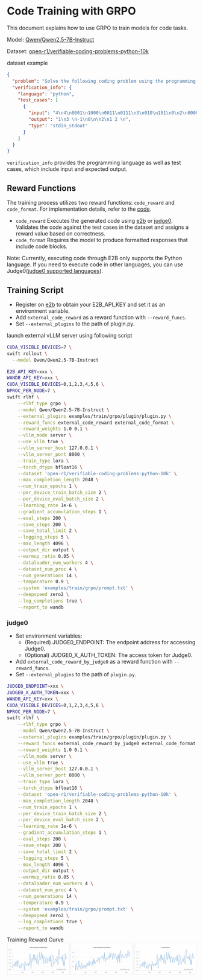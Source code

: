 # Code Training with GRPO
This document explains how to use GRPO to train models for code tasks.


Model: [Qwen/Qwen2.5-7B-Instruct](https://www.modelscope.cn/models/Qwen/Qwen2.5-VL-7B-Instruct)

Dataset: [open-r1/verifiable-coding-problems-python-10k](https://www.modelscope.cn/datasets/open-r1/verifiable-coding-problems-python-10k/dataPeview)

dataset example
```json
{
  "problem": "Solve the following coding problem using the programming language python: Polycarp has $n$ different binary words. A word called binary if it contains only characters '0' and '1'. For example, these words are binary: \"0001\", \"11\", \"0\" and \"0011100\". Polycarp wants to offer his set of $n$ binary words to play a game \"words\". In this game, players name words and each next word (starting from the second) must start with the last character of the previous word. The first word can be any. For example, these sequence of words can be named during the game: \"0101\", \"1\", \"10\", \"00\", \"00001\". Word reversal is the operation of reversing the order of the characters. For example, the word \"0111\" after the reversal becomes \"1110\", the word \"11010\" after the reversal becomes \"01011\". Probably, Polycarp has such a set of words that there is no way to put them in the order correspondent to the game rules. In this situation, he wants to reverse some words from his set so that: the final set of $n$ words still contains different words (i.e. all words are unique); there is a way to put all words of the final set of words in the order so that the final sequence of $n$ words is consistent with the game rules. Polycarp wants to reverse minimal number of words. Please, help him. -----Input----- The first line of the input contains one integer $t$ ($1 \\le t \\le 10^4$) — the number of test cases in the input. Then $t$ test cases follow. The first line of a test case contains one integer $n$ ($1 \\le n \\le 2\\cdot10^5$) — the number of words in the Polycarp's set. Next $n$ lines contain these words. All of $n$ words aren't empty and contains only characters '0' and '1'. The sum of word lengths doesn't exceed $4\\cdot10^6$. All words are different. Guaranteed, that the sum of $n$ for all test cases in the input doesn't exceed $2\\cdot10^5$. Also, guaranteed that the sum of word lengths for all test cases in the input doesn't exceed $4\\cdot10^6$. -----Output----- Print answer for all of $t$ test cases in the order they appear. If there is no answer for the test case, print -1. Otherwise, the first line of the output should contain $k$ ($0 \\le k \\le n$) — the minimal number of words in the set which should be reversed. The second line of the output should contain $k$ distinct integers — the indexes of the words in the set which should be reversed. Words are numerated from $1$ to $n$ in the order they appear. If $k=0$ you can skip this line (or you can print an empty line). If there are many answers you can print any of them. -----Example----- Input 4 4 0001 1000 0011 0111 3 010 101 0 2 00000 00001 4 01 001 0001 00001 Output 1 3 -1 0 2 1 2 The input will be stdin and you should print your solution to stdout Now solve the problem and return the code.",
  "verification_info": {
    "language": "python",
    "test_cases": [
      {
        "input": "4\n4\n0001\n1000\n0011\n0111\n3\n010\n101\n0\n2\n00000\n00001\n4\n01\n001\n0001\n00001\n",
        "output": "1\n3 \n-1\n0\n\n2\n1 2 \n",
        "type": "stdin_stdout"
      }
    ]
  }
}
```

`verification_info` provides the programming language as well as test cases, which include input and expected output.


## Reward Functions

The training process utilizes two reward functions: `code_reward` and `code_format`. For implementation details, refer to the [code](https://github.com/modelscope/ms-swift/blob/main/examples/train/grpo/plugin/plugin.py).


- `code_reward` Executes the generated code using [e2b](https://e2b.dev/) or [judge0](https://judge0.com/). Validates the code against the test cases in the dataset and assigns a reward value based on correctness.
- `code_format` Requires the model to produce formatted responses that include code blocks.

Note: Currently, executing code through E2B only supports the Python language. If you need to execute code in other languages, you can use Judge0([judge0 supported languages](https://github.com/judge0/judge0?tab=readme-ov-file#supported-languages)).

## Training Script

- Register on [e2b](https://e2b.dev/dashboard) to obtain your E2B_API_KEY and set it as an environment variable.
- Add `external_code_reward` as a reward function with `--reward_funcs`.
- Set `--external_plugins` to the path of plugin.py.

launch external vLLM server using following script
```bash
CUDA_VISIBLE_DEVICES=7 \
swift rollout \
  --model Qwen/Qwen2.5-7B-Instruct
```

```bash
E2B_API_KEY=xxx \
WANDB_API_KEY=xxx \
CUDA_VISIBLE_DEVICES=0,1,2,3,4,5,6 \
NPROC_PER_NODE=7 \
swift rlhf \
    --rlhf_type grpo \
    --model Qwen/Qwen2.5-7B-Instruct \
    --external_plugins examples/train/grpo/plugin/plugin.py \
    --reward_funcs external_code_reward external_code_format \
    --reward_weights 1.0 0.1 \
    --vllm_mode server \
    --use_vllm true \
    --vllm_server_host 127.0.0.1 \
    --vllm_server_port 8000 \
    --train_type lora \
    --torch_dtype bfloat16 \
    --dataset 'open-r1/verifiable-coding-problems-python-10k' \
    --max_completion_length 2048 \
    --num_train_epochs 1 \
    --per_device_train_batch_size 2 \
    --per_device_eval_batch_size 2 \
    --learning_rate 1e-6 \
    --gradient_accumulation_steps 1 \
    --eval_steps 200 \
    --save_steps 200 \
    --save_total_limit 2 \
    --logging_steps 5 \
    --max_length 4096 \
    --output_dir output \
    --warmup_ratio 0.05 \
    --dataloader_num_workers 4 \
    --dataset_num_proc 4 \
    --num_generations 14 \
    --temperature 0.9 \
    --system 'examples/train/grpo/prompt.txt' \
    --deepspeed zero2 \
    --log_completions true \
    --report_to wandb
```
### judge0
- Set environment variables:
    - (Required) JUDGE0_ENDPOINT: The endpoint address for accessing Judge0.
    - (Optional) JUDGE0_X_AUTH_TOKEN: The access token for Judge0.
- Add `external_code_reward_by_judge0` as a reward function with `--reward_funcs`.
- Set `--external_plugins` to the path of `plugin.py`.

```bash
JUDGE0_ENDPOINT=xxx \
JUDGE0_X_AUTH_TOKEN=xxx \
WANDB_API_KEY=xxx \
CUDA_VISIBLE_DEVICES=0,1,2,3,4,5,6 \
NPROC_PER_NODE=7 \
swift rlhf \
    --rlhf_type grpo \
    --model Qwen/Qwen2.5-7B-Instruct \
    --external_plugins examples/train/grpo/plugin/plugin.py \
    --reward_funcs external_code_reward_by_judge0 external_code_format \
    --reward_weights 1.0 0.1 \
    --vllm_mode server \
    --use_vllm true \
    --vllm_server_host 127.0.0.1 \
    --vllm_server_port 8000 \
    --train_type lora \
    --torch_dtype bfloat16 \
    --dataset 'open-r1/verifiable-coding-problems-python-10k' \
    --max_completion_length 2048 \
    --num_train_epochs 1 \
    --per_device_train_batch_size 2 \
    --per_device_eval_batch_size 2 \
    --learning_rate 1e-6 \
    --gradient_accumulation_steps 1 \
    --eval_steps 200 \
    --save_steps 200 \
    --save_total_limit 2 \
    --logging_steps 5 \
    --max_length 4096 \
    --output_dir output \
    --warmup_ratio 0.05 \
    --dataloader_num_workers 4 \
    --dataset_num_proc 4 \
    --num_generations 14 \
    --temperature 0.9 \
    --system 'examples/train/grpo/prompt.txt' \
    --deepspeed zero2 \
    --log_completions true \
    --report_to wandb
```
Training Reward Curve
![Training Reward Curve](../../resources/grpo_code.png)
